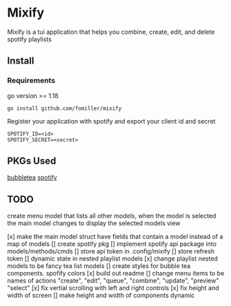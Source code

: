 # Mixify

Mixify is a tui application that helps you combine, create, edit, and delete spotify playlists



## Install
### Requirements
go version >= 1.18

```
go install github.com/fomiller/mixify
```

Register your application with spotify and export your client id and secret
```
SPOTIFY_ID=<id>
SPOTIFY_SECRET=<secret>
```

## PKGs Used
[bubbletea](https://github.com/charmbracelet/bubbletea)
[spotify]("github.com/zmb3/spotify/v2")

## TODO
create menu model that lists all other models, when the model is selected the main model changes to display the selected models view

[x] make the main model struct have fields that contain a model instead of a map of models
[] create spotify pkg
[] implement spotify api package into models/methods/cmds
[] store api token in .config/mixify
[] store refresh token
[] dynamic state in nested playlist models
[x] change playlist nested models to be fancy tea list models
[] create styles for bubble tea components. spofify colors
[x] build out readme
[] change menu items to be names of actions "create", "edit", "queue", "combine", "update", "preview" "select"
[x] fix vertial scrolling with left and right controls
[x] fix height and width of screen
[] make height and width of components dynamic
